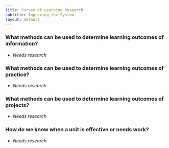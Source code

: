 ```yaml
---
title: Survey of Learning Research
subtitle: Improving the System
layout: default
---
```


### What methods can be used to determine learning outcomes of information?

- _Needs research_

### What methods can be used to determine learning outcomes of practice?

- _Needs research_

### What methods can be used to determine learning outcomes of projects?

- _Needs research_

### How do we know when a unit is effective or needs work?

- _Needs research_